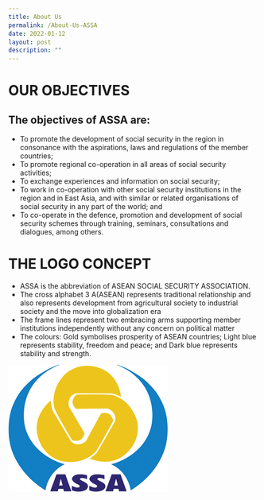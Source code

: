 ```yaml
---
title: About Us
permalink: /About-Us-ASSA
date: 2022-01-12
layout: post
description: ""
---
```

# OUR OBJECTIVES
## The objectives of ASSA are:
* To promote the development of social security in the region in consonance with the aspirations, laws and regulations of the member countries;
* To promote regional co-operation in all areas of social security activities;
* To exchange experiences and information on social security;
* To work in co-operation with other social security institutions in the region and in East Asia, and with similar or related organisations of social security in any part of the world; and
* To co-operate in the defence, promotion and development of social security schemes through training, seminars, consultations and dialogues, among others.

# THE LOGO CONCEPT
<div class="row">
<div class="col is-8">
<ul>
	<li>ASSA is the abbreviation of ASEAN SOCIAL SECURITY ASSOCIATION.</li>
	<li>The cross alphabet 3 A(ASEAN) represents traditional relationship and also represents development from agricultural society to industrial society and the move into globalization era</li>
	<li>The frame lines represent two embracing arms supporting member institutions independently without any concern on political matter</li>
	<li>The colours: Gold symbolises prosperity of ASEAN countries; Light blue represents stability, freedom and peace; and Dark blue represents stability and strength.</li>
</ul>
</div>
<div class="col is-4">
<img src="/images/assa-about-logo.png"/>
</div>
</div>